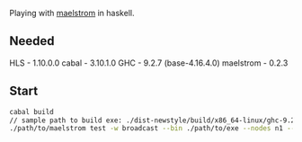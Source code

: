 Playing with [maelstrom](https://github.com/jepsen-io/maelstrom) in haskell.

## Needed
HLS - 1.10.0.0
cabal - 3.10.1.0
GHC - 9.2.7 (base-4.16.4.0)
maelstrom - 0.2.3

## Start
```bash
cabal build
// sample path to build exe: ./dist-newstyle/build/x86_64-linux/ghc-9.2.7/hastrom-0.1.0.0/x/hastrom/build/hastrom/hastrom
./path/to/maelstrom test -w broadcast --bin ./path/to/exe --nodes n1 --time-limit 20 --log-stderr
```
